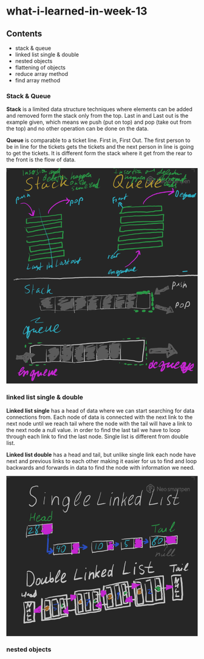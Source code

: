 # what-i-learned-in-week-13

## Contents

* stack & queue
* linked list single & double
* nested objects
* flattening of objects
* reduce array method
* find array method

### Stack & Queue

**Stack** is a limited data structure techniques where elements can be added and removed form the stack only from the top. Last in and Last out is the example given, which means we push (put on top) and pop (take out from the top) and no other operation can be done on the data.  
  
**Queue** is comparable to a ticket line. First in, First Out. The first person to be in line for the tickets gets the tickets and the next person in line is going to get the tickets. It is different form the stack where it get from the rear to the front is the flow of data. 

![Stacks and Queues](stacks_queues.png)


### linked list single & double  

**Linked list single** has a head of data where we can start searching for data connections from. Each node of data is connected with the next link to the next node until we reach tail where the node with the tail will have a link to the next node a null value. in order to find the last tail we have to loop through each link to find the last node. Single list is different from double list.
  
**Linked list double** has a head and tail, but unlike single link each node have next and previous links to each other making it easier for us to find and loop backwards and forwards in data to find the node with information we need.

![](linked_lists.png)


### nested objects

